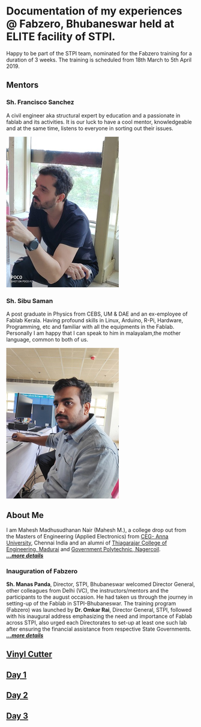 # Documentation of my experiences @ Fabzero, Bhubaneswar held at ELITE facility of STPI. 

Happy to be part of the STPI team, nominated for the Fabzero training for a duration of 3 weeks. The training is scheduled from 18th March to 5th April 2019. 


## Mentors
### Sh. Francisco Sanchez
A civil engineer aka structural expert by education and a passionate in fablab and its activities. It is our luck to have a cool mentor, knowledgeable and at the same time, listens to everyone in sorting out their issues. 

![Francisco Sanchez](img/francisco.jpeg "Francisco Sanchez")

### Sh. Sibu Saman
A post graduate in Physics from CEBS, UM & DAE and an ex-employee of Fablab Kerala. Having profound skills in Linux, Arduino, R-Pi, Hardware, Programming, etc and familiar with all the equipments in the Fablab. Personally I am happy that I can speak to him in malayalam,the mother language, common to both of us.

![Sibu Saman](img/sibu.jpg "Sibu Saman")

## About Me

I am Mahesh Madhusudhanan Nair (Mahesh M.), a college drop out from the Masters of Engineering (Applied Electronics) from [CEG- Anna University](https://ceg.annauniv.edu/), Chennai India and an alumni of [Thiagarajar College of Engineering, Madurai](https://www.tce.edu/) and [Government Polytechnic, Nagercoil](http://www.gptnagercoil.com/).  
[_**...more details**_](aboutme.md)

### Inauguration of Fabzero

**Sh. Manas Panda**, Director, STPI, Bhubaneswar welcomed Director General, other colleagues from Delhi (VC), the instructors/mentors and the participants to the august occasion. He had taken us through the journey in setting-up of the Fablab in STPI-Bhubaneswar. The training program (Fabzero) was launched by **Dr. Omkar Rai**, Director General, STPI, followed with his inaugural address emphasizing the need and importance of Fablab across STPI, also urged each Directorates to set-up at least one such lab after ensuring the financial assistance from respective State Governments. 
[_**...more details**_](inaugural.md)

## [Vinyl Cutter](vinylplotter.md)


## [Day 1](day1.md)

## [Day 2](day2.md)

## [Day 3](day3.md)